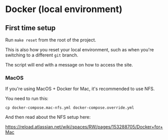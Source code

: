 # Docker (local environment)

## First time setup

Run `make reset` from the root of the project.

This is also how you reset your local environment, such as when you're switching to a different `git` branch.

The script will end with a message on how to access the site.

### MacOS

If you're using MacOS + Docker for Mac, it's recommended to use NFS.

You need to run this:

```shell
cp docker-compose.mac-nfs.yml docker-compose.override.yml
```

And then read about the NFS setup here:

https://reload.atlassian.net/wiki/spaces/RW/pages/153288705/Docker+for+Mac
